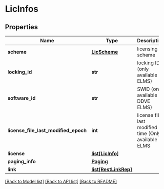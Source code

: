 # LicInfos

## Properties
Name | Type | Description | Notes
------------ | ------------- | ------------- | -------------
**scheme** | [**LicScheme**](LicScheme.md) | licensing scheme | [optional] 
**locking_id** | **str** | locking ID (only available in ELMS) | [optional] 
**software_id** | **str** | SWID (only available in DDVE ELMS) | [optional] 
**license_file_last_modified_epoch** | **int** | license file last modified time (Only available in ELMS | [optional] 
**license** | [**list[LicInfo]**](LicInfo.md) |  | [optional] 
**paging_info** | [**Paging**](Paging.md) |  | [optional] 
**link** | [**list[RestLinkRep]**](RestLinkRep.md) |  | [optional] 

[[Back to Model list]](../README.md#documentation-for-models) [[Back to API list]](../README.md#documentation-for-api-endpoints) [[Back to README]](../README.md)


